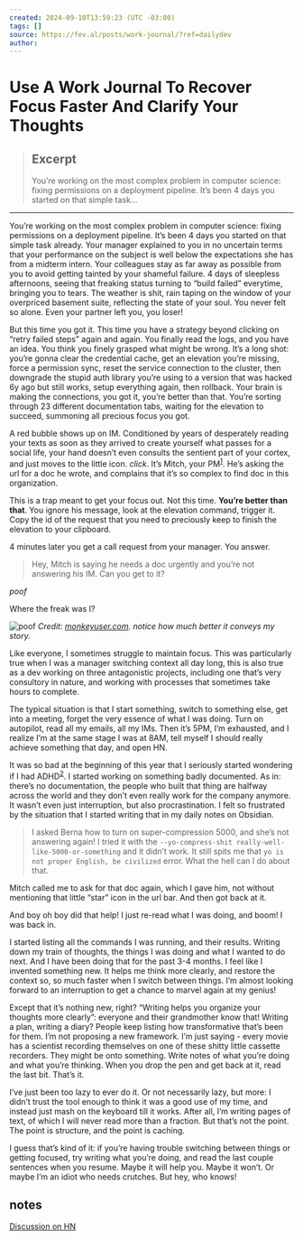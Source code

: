 ```yaml
---
created: 2024-09-10T13:59:23 (UTC -03:00)
tags: []
source: https://fev.al/posts/work-journal/?ref=dailydev
author: 
---
```


# Use A Work Journal To Recover Focus Faster And Clarify Your Thoughts

> ## Excerpt
> You’re working on the most complex problem in computer science: fixing permissions on a deployment pipeline. It’s been 4 days you started on that simple task...

---
You’re working on the most complex problem in computer science: fixing permissions on a deployment pipeline. It’s been 4 days you started on that simple task already. Your manager explained to you in no uncertain terms that your performance on the subject is well below the expectations she has from a midterm intern. Your colleagues stay as far away as possible from you to avoid getting tainted by your shameful failure. 4 days of sleepless afternoons, seeing that freaking status turning to “build failed” everytime, bringing you to tears. The weather is shit, rain taping on the window of your overpriced basement suite, reflecting the state of your soul. You never felt so alone. Even your partner left you, you loser!

But this time you got it. This time you have a strategy beyond clicking on “retry failed steps” again and again. You finally read the logs, and you have an idea. You think you finely grasped what might be wrong. It’s a long shot: you’re gonna clear the credential cache, get an elevation you’re missing, force a permission sync, reset the service connection to the cluster, then downgrade the stupid auth library you’re using to a version that was hacked 6y ago but still works, setup everything again, then rollback. Your brain is making the connections, you got it, you’re better than that. You’re sorting through 23 different documentation tabs, waiting for the elevation to succeed, summoning all precious focus you got.

A red bubble shows up on IM. Conditioned by years of desperately reading your texts as soon as they arrived to create yourself what passes for a social life, your hand doesn’t even consults the sentient part of your cortex, and just moves to the little icon. _click_. It’s Mitch, your PM<sup id="fnref:2" role="doc-noteref"><a href="https://fev.al/posts/work-journal/?ref=dailydev#fn:2" rel="footnote">1</a></sup>. He’s asking the url for a doc he wrote, and complains that it’s so complex to find doc in this organization.

This is a trap meant to get your focus out. Not this time. **You’re better than that**. You ignore his message, look at the elevation command, trigger it. Copy the id of the request that you need to preciously keep to finish the elevation to your clipboard.

4 minutes later you get a call request from your manager. You answer.

> Hey, Mitch is saying he needs a doc urgently and you’re not answering his IM. Can you get to it?

_poof_

Where the freak was I?

![poof](https://fev.al/img/2024/focus.png) _Credit: [monkeyuser.com](https://monkeyuser.com/). notice how much better it conveys my story._

Like everyone, I sometimes struggle to maintain focus. This was particularly true when I was a manager switching context all day long, this is also true as a dev working on three antagonistic projects, including one that’s very consultory in nature, and working with processes that sometimes take hours to complete.

The typical situation is that I start something, switch to something else, get into a meeting, forget the very essence of what I was doing. Turn on autopilot, read all my emails, all my IMs. Then it’s 5PM, I’m exhausted, and I realize I’m at the same stage I was at 8AM, tell myself I should really achieve something that day, and open HN.

It was so bad at the beginning of this year that I seriously started wondering if I had ADHD<sup id="fnref:1" role="doc-noteref"><a href="https://fev.al/posts/work-journal/?ref=dailydev#fn:1" rel="footnote">2</a></sup>. I started working on something badly documented. As in: there’s no documentation, the people who built that thing are halfway across the world and they don’t even really work for the company anymore. It wasn’t even just interruption, but also procrastination. I felt so frustrated by the situation that I started writing that in my daily notes on Obsidian.

> I asked Berna how to turn on super-compression 5000, and she’s not answering again! I tried it with the `--yo-compress-shit really-well-like-5000-or-something` and it didn’t work. It still spits me that `yo is not proper English, be civilized` error. What the hell can I do about that.

Mitch called me to ask for that doc again, which I gave him, not without mentioning that little “star” icon in the url bar. And then got back at it.

And boy oh boy did that help! I just re-read what I was doing, and boom! I was back in.

I started listing all the commands I was running, and their results. Writing down my train of thoughts, the things I was doing and what I wanted to do next. And I have been doing that for the past 3-4 months. I feel like I invented something new. It helps me think more clearly, and restore the context so, so much faster when I switch between things. I’m almost looking forward to an interruption to get a chance to marvel again at my genius!

Except that it’s nothing new, right? “Writing helps you organize your thoughts more clearly”: everyone and their grandmother know that! Writing a plan, writing a diary? People keep listing how transformative that’s been for them. I’m not proposing a new framework. I’m just saying - every movie has a scientist recording themselves on one of these shitty little cassette recorders. They might be onto something. Write notes of what you’re doing and what you’re thinking. When you drop the pen and get back at it, read the last bit. That’s it.

I’ve just been too lazy to ever do it. Or not necessarily lazy, but more: I didn’t trust the tool enough to think it was a good use of my time, and instead just mash on the keyboard till it works. After all, I’m writing pages of text, of which I will never read more than a fraction. But that’s not the point. The point is structure, and the point is caching.

I guess that’s kind of it: if you’re having trouble switching between things or getting focused, try writing what you’re doing, and read the last couple sentences when you resume. Maybe it will help you. Maybe it won’t. Or maybe I’m an idiot who needs crutches. But hey, who knows!

## notes

[Discussion on HN](https://news.ycombinator.com/item?id=40950584)
